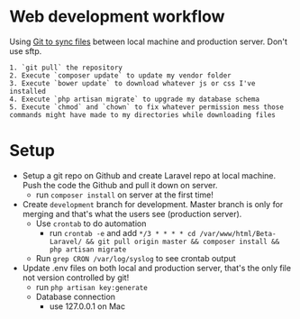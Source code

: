 # Web development workflow

Using [Git to sync files](http://stackoverflow.com/questions/20383871/laravel-deployment-there-is-a-standard-way) between local machine and production server. Don't use sftp.

    1. `git pull` the repository
    2. Execute `composer update` to update my vendor folder
    3. Execute `bower update` to download whatever js or css I've installed
    4. Execute `php artisan migrate` to upgrade my database schema
    5. Execute `chmod` and `chown` to fix whatever permission mess those commands might have made to my directories while downloading files

# Setup

* Setup a git repo on Github and create Laravel repo at local machine. Push the code the Github and pull it down on server.
    * run `composer install` on server at the first time!
* Create `development` branch for development. Master branch is only for merging and that's what the users see (production server).
    * Use `crontab` to do automation
        * run `crontab -e` and add `*/3 * * * * cd /var/www/html/Beta-Laravel/ && git pull origin master && composer install && php artisan migrate`
    * Run `grep CRON /var/log/syslog` to see crontab output
* Update .env files on both local and production server, that's the only file not version controlled by git!
    * run `php artisan key:generate`
    * Database connection
        * use 127.0.0.1 on Mac
